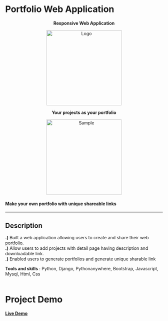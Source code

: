 # Portfolio Web Application

<p align="center">
  <b align="center">Responsive Web Application</b>
</p>
<p align="center">
  <a href="https://shub.pythonanywhere.com/profile">
    <img alt="Logo" src="https://shub.pythonanywhere.com/media/images/complete_crop_3_HJHQj6R.png" height="240" /> 
  </a>
</p>

<p align="center">
  <b align="center">Your projects as your portfolio</b>
</p>
<p align="center">
  <a href="https://shub.pythonanywhere.com/profile">
    <img alt="Sample" src="https://shub.pythonanywhere.com/media/images/Screenshot_from_2023-11-11_04-45-22.png" height="240" />
  </a>
</p>
<p align="center">
    <h4>Make your own portfolio with unique shareable links</h4>
</p>

---

## Description

<b>.)</b> Built a web application allowing users to create and share their web portfolio.<br>
<b>.)</b> Allow users to add projects with detail page having description and downloadable link.<br>
<b>.)</b> Enabled users to generate portfolios and generate unique sharable link<br>

<b>Tools and skills</b> : Python, Django, Pythonanywhere, Bootstrap, Javascript, Mysql, Html, Css
<br>
<br>
# Project Demo
<a alt="My Portfolio" href="https://shub.pythonanywhere.com/profile">
  <b>Live Demo</b>
</a>
